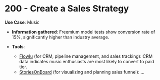 # 200 - Create a Sales Strategy

**Use Case**: Music

* **Information gathered**: Freemium model tests show conversion rate of 15%, significantly higher than industry average.

* **Tools**: 
  - [Flowlu](https://www.flowlu.com/) (for CRM, pipeline management, and sales tracking): CRM data indicates music enthusiasts are most likely to convert to paid tier.
  - [StoriesOnBoard](https://storiesonboard.com/) (for visualizing and planning sales funnel): ...